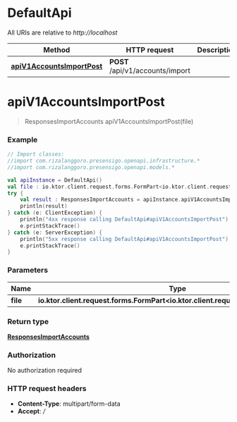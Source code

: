 # DefaultApi

All URIs are relative to *http://localhost*

| Method | HTTP request | Description |
| ------------- | ------------- | ------------- |
| [**apiV1AccountsImportPost**](DefaultApi.md#apiV1AccountsImportPost) | **POST** /api/v1/accounts/import |  |


<a id="apiV1AccountsImportPost"></a>
# **apiV1AccountsImportPost**
> ResponsesImportAccounts apiV1AccountsImportPost(file)



### Example
```kotlin
// Import classes:
//import com.rizalanggoro.presensigo.openapi.infrastructure.*
//import com.rizalanggoro.presensigo.openapi.models.*

val apiInstance = DefaultApi()
val file : io.ktor.client.request.forms.FormPart<io.ktor.client.request.forms.InputProvider> = BINARY_DATA_HERE // io.ktor.client.request.forms.FormPart<io.ktor.client.request.forms.InputProvider> | file
try {
    val result : ResponsesImportAccounts = apiInstance.apiV1AccountsImportPost(file)
    println(result)
} catch (e: ClientException) {
    println("4xx response calling DefaultApi#apiV1AccountsImportPost")
    e.printStackTrace()
} catch (e: ServerException) {
    println("5xx response calling DefaultApi#apiV1AccountsImportPost")
    e.printStackTrace()
}
```

### Parameters
| Name | Type | Description  | Notes |
| ------------- | ------------- | ------------- | ------------- |
| **file** | **io.ktor.client.request.forms.FormPart&lt;io.ktor.client.request.forms.InputProvider&gt;**| file | |

### Return type

[**ResponsesImportAccounts**](ResponsesImportAccounts.md)

### Authorization

No authorization required

### HTTP request headers

 - **Content-Type**: multipart/form-data
 - **Accept**: */*

